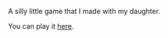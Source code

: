 A silly little game that I made with my daughter.

You can play it [here](http://www.morearty.com/barfbucket/).